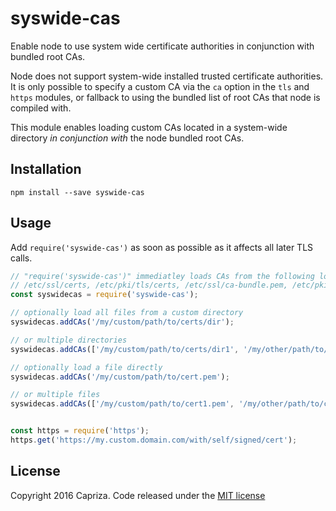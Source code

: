# syswide-cas

Enable node to use system wide certificate authorities in conjunction with bundled root CAs.

Node does not support system-wide installed trusted certificate authorities. It is only possible to specify a custom 
CA via the `ca` option in the `tls` and `https` modules, or fallback to using the bundled list of root CAs that 
node is compiled with.

This module enables loading custom CAs located in a system-wide directory _in conjunction with_ 
the node bundled root CAs.

## Installation

```
npm install --save syswide-cas
```

## Usage

Add `require('syswide-cas')` as soon as possible as it affects all later TLS calls. 

```javascript
// "require('syswide-cas')" immediatley loads CAs from the following locations:
// /etc/ssl/certs, /etc/pki/tls/certs, /etc/ssl/ca-bundle.pem, /etc/pki/tls/cacert.pem
const syswidecas = require('syswide-cas');

// optionally load all files from a custom directory
syswidecas.addCAs('/my/custom/path/to/certs/dir');

// or multiple directories
syswidecas.addCAs(['/my/custom/path/to/certs/dir1', '/my/other/path/to/certs/dir2']);

// optionally load a file directly
syswidecas.addCAs('/my/custom/path/to/cert.pem');

// or multiple files
syswidecas.addCAs(['/my/custom/path/to/cert1.pem', '/my/other/path/to/cert2.pem']);


const https = require('https');
https.get('https://my.custom.domain.com/with/self/signed/cert');

```

## License

Copyright 2016 Capriza. Code released under the [MIT license](LICENSE.md)

